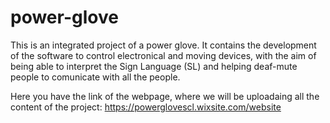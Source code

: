 # power-glove
This is an integrated project of a power glove. It contains the development of the software to control electronical and moving devices, with the aim of being able to interpret the Sign Language (SL) and helping deaf-mute people to comunicate with all the people.

Here you have the link of the webpage, where we will be uploadaing all the content of the project: https://powerglovescl.wixsite.com/website
